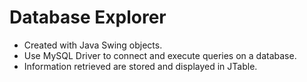 # Database Explorer
- Created with Java Swing objects.
- Use MySQL Driver to connect and execute queries on a database.
- Information retrieved are stored and displayed in JTable.
